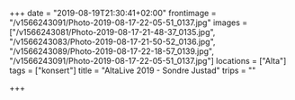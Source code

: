 +++
date = "2019-08-19T21:30:41+02:00"
frontimage = "/v1566243091/Photo-2019-08-17-22-05-51_0137.jpg"
images = ["/v1566243081/Photo-2019-08-17-21-48-37_0135.jpg", "/v1566243083/Photo-2019-08-17-21-50-52_0136.jpg", "/v1566243089/Photo-2019-08-17-22-18-57_0139.jpg", "/v1566243091/Photo-2019-08-17-22-05-51_0137.jpg"]
locations = ["Alta"]
tags = ["konsert"]
title = "AltaLive 2019 - Sondre Justad"
trips = ""

+++
